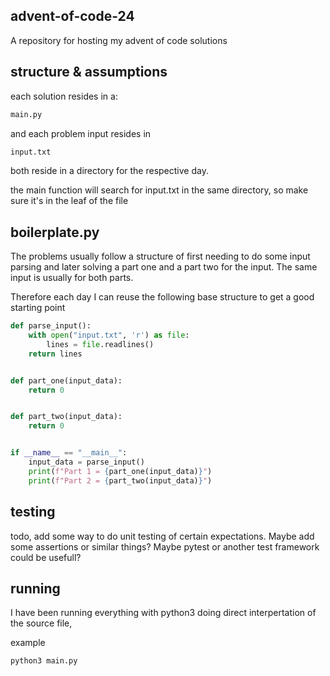 ## advent-of-code-24
A repository for hosting my advent of code solutions

## structure & assumptions
each solution resides in a:

```bash
main.py
```

and each problem input resides in

```bash
input.txt
```

both reside in a directory for the respective day.

the main function will search for input.txt in the same directory, so make sure it's in the leaf of the file

## boilerplate.py

The problems usually follow a structure of first needing to do some input parsing and later solving a part one and a part two for the input. The same input is usually for both parts.

Therefore each day I can reuse the following base structure to get a good starting point

```python
def parse_input():
    with open("input.txt", 'r') as file:
        lines = file.readlines()
    return lines


def part_one(input_data):
    return 0


def part_two(input_data):
    return 0


if __name__ == "__main__":
    input_data = parse_input()
    print(f"Part 1 = {part_one(input_data)}")
    print(f"Part 2 = {part_two(input_data)}")
```

## testing

todo, add some way to do unit testing of certain expectations. Maybe add some assertions or similar things? Maybe pytest or another test framework could be usefull?

## running

I have been running everything with python3 doing direct interpertation of the source file,

example

```bash
python3 main.py

```
